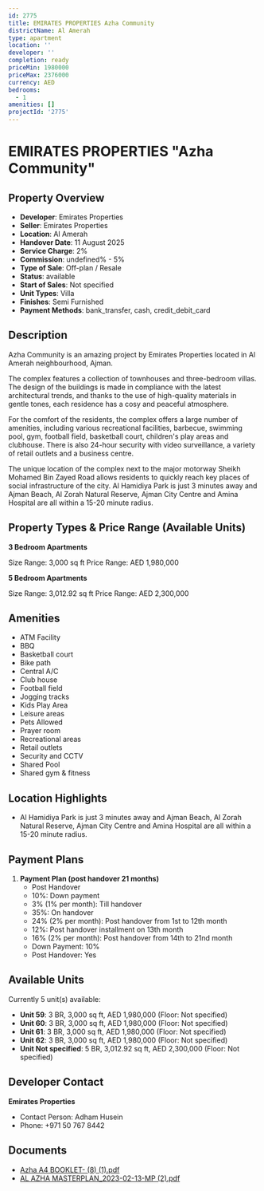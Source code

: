 ```yaml
---
id: 2775
title: EMIRATES PROPERTIES Azha Community
districtName: Al Amerah
type: apartment
location: ''
developer: ''
completion: ready
priceMin: 1980000
priceMax: 2376000
currency: AED
bedrooms:
  - 1
amenities: []
projectId: '2775'
---
```


# EMIRATES PROPERTIES "Azha Community"

## Property Overview
- **Developer**: Emirates Properties
- **Seller**: Emirates Properties
- **Location**: Al Amerah
- **Handover Date**: 11 August 2025
- **Service Charge**: 2%
- **Commission**: undefined% - 5%
- **Type of Sale**: Off-plan / Resale
- **Status**: available
- **Start of Sales**: Not specified
- **Unit Types**: Villa
- **Finishes**: Semi Furnished
- **Payment Methods**: bank_transfer, cash, credit_debit_card

## Description
Azha Community is an amazing project by Emirates Properties located in Al Amerah neighbourhood, Ajman. 

The complex features a collection of townhouses and three-bedroom villas. The design of the buildings is made in compliance with the latest architectural trends, and thanks to the use of high-quality materials in gentle tones, each residence has a cosy and peaceful atmosphere. 

For the comfort of the residents, the complex offers a large number of amenities, including various recreational facilities, barbecue, swimming pool, gym, football field, basketball court, children's play areas and clubhouse. There is also 24-hour security with video surveillance, a variety of retail outlets and a business centre. 

The unique location of the complex next to the major motorway Sheikh Mohamed Bin Zayed Road allows residents to quickly reach key places of social infrastructure of the city. Al Hamidiya Park is just 3 minutes away and Ajman Beach, Al Zorah Natural Reserve, Ajman City Centre and Amina Hospital are all within a 15-20 minute radius.

## Property Types & Price Range (Available Units)
**3 Bedroom Apartments**

Size Range: 3,000 sq ft
Price Range: AED 1,980,000

**5 Bedroom Apartments**

Size Range: 3,012.92 sq ft
Price Range: AED 2,300,000

## Amenities
- ATM Facility
- BBQ
- Basketball court
- Bike path
- Central A/C
- Club house
- Football field
- Jogging tracks
- Kids Play Area
- Leisure areas
- Pets Allowed
- Prayer room
- Recreational areas
- Retail outlets
- Security and CCTV
- Shared Pool
- Shared gym & fitness

## Location Highlights
- Al Hamidiya Park is just 3 minutes away and Ajman Beach, Al Zorah Natural Reserve, Ajman City Centre and Amina Hospital are all within a 15-20 minute radius.

## Payment Plans
1. **Payment Plan (post handover 21 months)**
   - Post Handover
   - 10%: Down payment
   - 3% (1% per month): Till handover
   - 35%: On handover
   - 24% (2% per month): Post handover from 1st to 12th month
   - 12%: Post handover installment on 13th month
   - 16% (2% per month): Post handover from 14th to 21nd month
   - Down Payment: 10%
   - Post Handover: Yes

## Available Units
Currently 5 unit(s) available:
- **Unit 59**: 3 BR, 3,000 sq ft, AED 1,980,000 (Floor: Not specified)
- **Unit 60**: 3 BR, 3,000 sq ft, AED 1,980,000 (Floor: Not specified)
- **Unit 61**: 3 BR, 3,000 sq ft, AED 1,980,000 (Floor: Not specified)
- **Unit 62**: 3 BR, 3,000 sq ft, AED 1,980,000 (Floor: Not specified)
- **Unit Not specified**: 5 BR, 3,012.92 sq ft, AED 2,300,000 (Floor: Not specified)

## Developer Contact
**Emirates Properties**
- Contact Person: Adham Husein
- Phone: +971 50 767 8442

## Documents
- [Azha A4 BOOKLET- (8) (1).pdf](https://cdn.geniemap.net/2024/08/08/x8Zim4U9hcJQCmVr9ojGfnjuEYvpPP3OWCXEK7xK.pdf)
- [AL AZHA MASTERPLAN_2023-02-13-MP (2).pdf](https://cdn.geniemap.net/2024/08/08/YNjTxJfQ01mQjM3aWzRSAS85mwH0NhVF7bIoOR5o.pdf)
